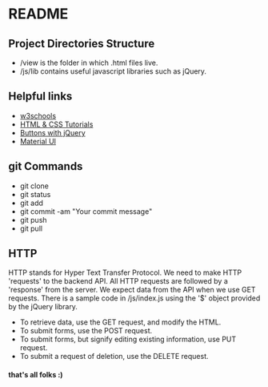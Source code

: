 # README
## Project Directories Structure
- /view is the folder in which .html files live.
- /js/lib contains useful javascript libraries such as jQuery.


## Helpful links
- [w3schools](http://www.w3schools.com/)
- [HTML & CSS Tutorials](https://www.youtube.com/watch?v=zlT28HdYe3A&index=9&list=PLYxzS__5yYQk3V3b8yJZfyH-cX4LbgyYj)
- [Buttons with jQuery](https://www.youtube.com/watch?v=0m5ytkr25ug)
- [Material UI](https://www.materialui.co/)


## git Commands
- git clone
- git status
- git add
- git commit -am "Your commit message"
- git push
- git pull


## HTTP
HTTP stands for Hyper Text Transfer Protocol. We need to make HTTP 'requests' to the backend API. All HTTP requests are followed by a 'response' from the server. We expect data from the API when we use GET requests. There is a sample code in /js/index.js using the '$' object provided by the jQuery library.
- To retrieve data, use the GET request, and modify the HTML.
- To submit forms, use the POST request.
- To submit forms, but signify editing existing information, use PUT request.
- To submit a request of deletion, use the DELETE request.



#### that's all folks :)
